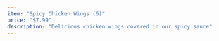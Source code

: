 ```yaml
---
item: "Spicy Chicken Wings (6)"
price: "$7.99"
description: "Delicious chicken wings covered in our spicy sauce"
---
```


